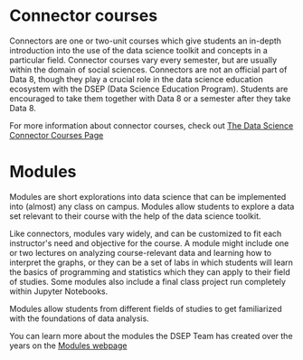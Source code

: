 <!-- #region -->
# Connector courses

Connectors are one or two-unit courses which give students an in-depth introduction into the use of the data science toolkit and concepts in a particular field. Connector courses vary every semester, but are usually within the domain of social sciences. Connectors are not an official part of Data 8, though they play a crucial role in the data science education ecosystem with the DSEP (Data Science Education Program). Students are encouraged to take them together with Data 8 or a semester after they take Data 8.

For more information about connector courses, check out [The Data Science Connector Courses Page](https://data.berkeley.edu/education/connectors)

# Modules

Modules are short explorations into data science that can be implemented into (almost) any class on campus. Modules allow students to explore a data set relevant to their course with the help of the data science toolkit.

Like connectors, modules vary widely, and can be customized to fit each instructor's need and objective for the course. A module might include one or two lectures on analyzing course-relevant data and learning how to interpret the graphs, or they can be a set of labs in which students will learn the basics of programming and statistics which they can apply to their field of studies. Some modules also include a final class project run completely within Jupyter Notebooks.

Modules allow students from different fields of studies to get familiarized with the foundations of data analysis.

You can learn more about the modules the DSEP Team has created over the years on the [Modules webpage](https://data.berkeley.edu/education/modules)
<!-- #endregion -->
